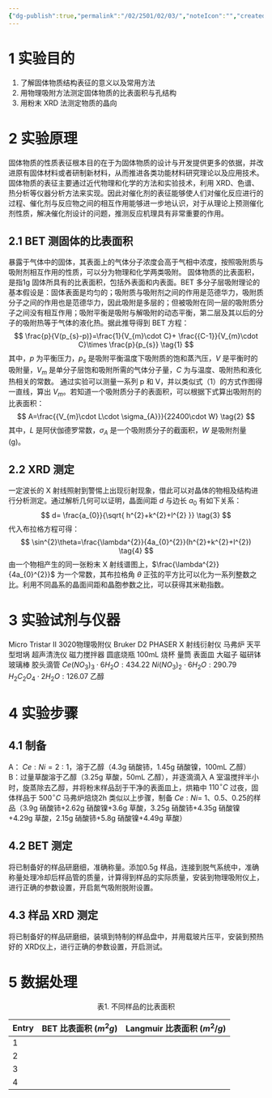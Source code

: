 ```yaml
---
{"dg-publish":true,"permalink":"/02/2501/02/03/","noteIcon":"","created":"2025-03-26T07:50","updated":"2025-07-01T13:38"}
---
```


# 1 实验目的
1. 了解固体物质结构表征的意义以及常用方法
2. 用物理吸附方法测定固体物质的比表面积与孔结构
3. 用粉末 XRD 法测定物质的晶向
# 2 实验原理
固体物质的性质表征根本目的在于为固体物质的设计与开发提供更多的依据，并改进原有固体材料或者研制新材料，从而推进各类功能材料研究理论以及应用技术。固体物质的表征主要通过近代物理和化学的方法和实验技术，利用 XRD、色谱、热分析等仪器分析方法来实现。因此对催化剂的表征能够使人们对催化反应进行的过程、催化剂与反应物之间的相互作用能够进一步地认识，对于从理论上预测催化剂性质，解决催化剂设计的问题，推测反应机理具有非常重要的作用。
## 2.1 BET 测固体的比表面积
暴露于气体中的固体，其表面上的气体分子浓度会高于气相中浓度，按照吸附质与吸附剂相互作用的性质，可以分为物理和化学两类吸附。
固体物质的比表面积，是指1g 固体所具有的比表面积，包括外表面和内表面。BET 多分子层吸附理论的基本假设是：固体表面是均匀的；吸附质与吸附剂之间的作用是范德华力，吸附质分子之间的作用也是范德华力，因此吸附是多层的；但被吸附在同一层的吸附质分子之间没有相互作用；吸附平衡是吸附与解吸附的动态平衡，第二层及其以后的分子的吸附热等于气体的液化热。据此推导得到 BET 方程：
$$
\frac{p}{V(p_{s}-p)}=\frac{1}{V_{m}\cdot C}+ \frac{{C-1}}{V_{m}\cdot C}\times \frac{p}{p_{s}} \tag{1}
$$
其中，$p$ 为平衡压力，$p_{s}$ 是吸附平衡温度下吸附质的饱和蒸汽压，$V$ 是平衡时的吸附量，$V_{m}$ 是单分子层饱和吸附所需的气体分子量，$C$ 为与温度、吸附热和液化热相关的常数。
通过实验可以测量一系列 p 和 V，并以类似式（1）的方式作图得一直线，算出 $V_{m}$。若知道一个吸附质分子的表面积，可以根据下式算出吸附剂的比表面积：
$$
A=\frac{{V_{m}\cdot L\cdot \sigma_{A}}}{22400\cdot W} \tag{2}
$$
其中，$L$ 是阿伏伽德罗常数，$\sigma_{A}$ 是一个吸附质分子的截面积，$W$ 是吸附剂量 (g)。
## 2.2 XRD 测定
一定波长的 X 射线照射到警惕上出现衍射现象，借此可以对晶体的物相及结构进行分析测定。通过解析几何可以证明，晶面间距 $d$ 与边长 $a_{0}$ 有如下关系：
$$
d= \frac{a_{0}}{\sqrt{ h^{2}+k^{2}+l^{2} }} \tag{3}
$$
代入布拉格方程可得：
$$
\sin^{2}\theta=\frac{\lambda^{2}}{4a_{0}^{2}}(h^{2}+k^{2}+l^{2}) \tag{4}
$$
由一个物相产生的同一张粉末 X 射线谱图上，$\frac{\lambda^{2}}{4a_{0}^{2}}$ 为一个常数，其布拉格角 $\theta$ 正弦的平方比可以化为一系列整数之比。利用不同晶系的晶面间距和晶胞参数之比，可以获得其米勒指数。
# 3 实验试剂与仪器
Micro Tristar II 3020物理吸附仪 Bruker D2 PHASER X 射线衍射仪 马弗炉 天平型坩埚 超声清洗仪 磁力搅拌器 圆底烧瓶 100mL 烧杯 量筒 表面皿 大磁子 磁研钵 玻璃棒 胶头滴管
$Ce(NO_{3})_{3}\cdot 6H_{2}O: 434.22$ $Ni(NO_{3})_{2}\cdot 6H_{2}O: 290.79$ $H_{2}C_{2}O_{4}\cdot 2H_{2}O:126.07$ 乙醇
# 4 实验步骤
## 4.1 制备
A： $Ce: Ni =2:1$，溶于乙醇（4.3g 硝酸铈，1.45g 硝酸镍，100mL 乙醇）
B：过量草酸溶于乙醇（3.25g 草酸，50mL 乙醇），并逐滴滴入 A
室温搅拌半小时，旋蒸除去乙醇，并将粉末样品刮于干净的表面皿上，烘箱中 $110^{\circ}C$ 过夜，固体样品于 $500 ^{\circ}C$ 马弗炉焙烧2h
类似以上步骤，制备 $Ce:Ni=$ 1、0.5、0.25的样品（3.9g 硝酸铈+2.62g 硝酸镍+3.6g 草酸，3.25g 硝酸铈+4.35g 硝酸镍+4.29g 草酸，2.15g 硝酸铈+5.8g 硝酸镍+4.49g 草酸）
## 4.2 BET 测定
将已制备好的样品研磨细，准确称量。添加0.5g 样品，连接到脱气系统中，准确称量处理冷却后样品管的质量，计算得到样品的实际质量，安装到物理吸附仪上，进行正确的参数设置，开启氮气吸附脱附设置。
## 4.3 样品 XRD 测定
将已制备好的样品研磨细，装填到特制的样品盘中，并用载玻片压平，安装到预热好的 XRD仪上，进行正确的参数设置，开启测试。
# 5 数据处理
<center>表1. 不同样品的比表面积</center>

| Entry | BET 比表面积 ($m^{2}g$) | Langmuir 比表面积 ($m^{2}/g$) |
| ----- | ------------------- | ------------------------- |
| 1     |                     |                           |
| 2     |                     |                           |
| 3     |                     |                           |
| 4     |                     |                           |
